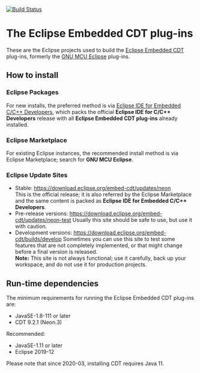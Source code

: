 [![Build Status](https://github.com/eclipse-embed-cdt/eclipse-plugins/workflows/CI/badge.svg)](https://github.com/eclipse-embed-cdt/eclipse-plugins/actions)

# The Eclipse Embedded CDT plug-ins

These are the Eclipse projects used to build the
[Eclipse Embedded CDT](http://www.eclipse.org/embed-cdt) plug-ins,
formerly the [GNU MCU Eclipse](http://gnu-mcu-eclipse.github.io) plug-ins.

## How to install

### Eclipse Packages

For new installs, the preferred method is via
[Eclipse IDE for Embedded C/C++ Developers](https://github.com/gnu-mcu-eclipse/org.eclipse.epp.packages/releases),
which packs the official **Eclipse IDE for C/C++ Developers** release with
all **Eclipse Embedded CDT plug-ins** already installed.

### Eclipse Marketplace

For existing Eclipse instances, the recommended install method is via
Eclipse Marketplace; search for **GNU MCU Eclipse**.

### Eclipse Update Sites

- Stable: https://download.eclipse.org/embed-cdt/updates/neon  
   This is the official release; it is also referred by the Eclipse
   Marketplace and the same content is packed as **Eclipse IDE for Embedded C/C++ Developers**.
- Pre-release versions: https://download.eclipse.org/embed-cdt/updates/neon-test
   Usually this site should be safe to use, but use it with caution.
- Development versions: https://download.eclipse.org/embed-cdt/builds/develop
   Sometimes you can use this site to test some features that are not
   completely implemented, or that might change before a final version is released.  
   **Note:** This site is not always functional; use it carefully,
   back up your workspace, and do not use it for production projects.

## Run-time dependencies

The minimum requirements for running the Eclipse Embedded CDT plug-ins are:

- JavaSE-1.8-111 or later
- CDT 9.2.1 (Neon.3)

Recommended:

- JavaSE-1.11 or later
- Eclipse 2019-12

Please note that since 2020-03, installing CDT requires Java 11.
